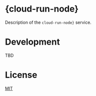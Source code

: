 # {cloud-run-node}

Description of the `cloud-run-node}` service.

# Development

TBD

# License

[MIT](./LICENSE)
